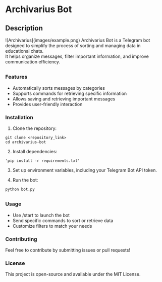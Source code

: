 <h1>Archivarius Bot </h1>
<h2>Description</h2>
![Archivarius](images/example.png)
Archivarius Bot is a Telegram bot designed to simplify the process of sorting and managing data in educational chats.<br> It helps organize messages, filter important information, and improve communication efficiency.

## <h3>Features</h3>
* Automatically sorts messages by categories
* Supports commands for retrieving specific information
* Allows saving and retrieving important messages
* Provides user-friendly interaction

<h3>Installation</h3>

1. Clone the repository:

```
git clone <repository_link>
cd archivarius-bot
```

2. Install dependencies:
```
'pip install -r requirements.txt'
```
3. Set up environment variables, including your Telegram Bot API token.

4. Run the bot:
```
python bot.py
```

## <h3>Usage</h3>
* Use /start to launch the bot
* Send specific commands to sort or retrieve data
* Customize filters to match your needs


<h3>Contributing</h3>
Feel free to contribute by submitting issues or pull requests!

<h3>License</h3>
This project is open-source and available under the MIT License.
